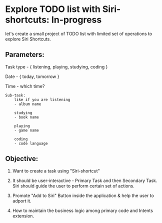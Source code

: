 # Explore TODO list with Siri-shortcuts: In-progress

let's create a small project of TODO list with limited set of operations to explore Siri Shortcuts.

## Parameters:

Task type - { listening, playing, studying, coding }

Date - { today, tomorrow }

Time - which time?

```
Sub-task: 
	like if you are listening 
	- album name 

	studying 
	- book name

	playing 
	- game name

	coding 
	- code language
```

## Objective:

1. Want to create a task using "Siri-shortcut"

2. It should be user-interactive - Primary Task and then Secondary Task. Siri should guide the user to perform certain set of actions.

3. Promote "Add to Siri" Button inside the application & help the user to adport it.

4. How to maintain the business logic among primary code and Intents extension.


